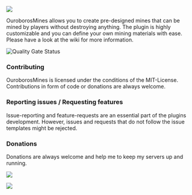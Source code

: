 [![](https://cdn.th3shadowbroker.dev/img/ouroboros_mines_logo.png)](#)

OuroborosMines allows you to create pre-designed mines that can be mined by players without destroying anything.
The plugin is highly customizable and you can define your own mining materials with ease. Please have a look at the wiki for more information.

![Quality Gate Status](https://sonar.th3shadowbroker.dev/api/project_badges/measure?project=dev.th3shadowbroker.spigot%3AOuroborosMines&metric=alert_status)

### Contributing
OuroborosMines is licensed under the conditions of the MIT-License. Contributions in form of code or donations are always welcome.

### Reporting issues / Requesting features
Issue-reporting and feature-requests are an essential part of the plugins development. However, issues and requests that do not follow the issue templates might be rejected.

### Donations
Donations are always welcome and help me to keep my servers up and running.

[![](https://c5.patreon.com/external/logo/become_a_patron_button.png)](https://patreon.com/m4taiori)

[![](https://www.ko-fi.com/img/githubbutton_sm.svg)](https://ko-fi.com/O4O112IMF)
